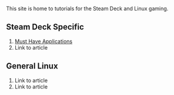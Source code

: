 This site is home to tutorials for the Steam Deck and Linux gaming.


## Steam Deck Specific  

1. [Must Have Applications](https://github.com/HonkinWaffles/Steam-Deck/blob/gh-pages/applications.md)
1. Link to article


## General Linux  
1. Link to article
1. Link to article
